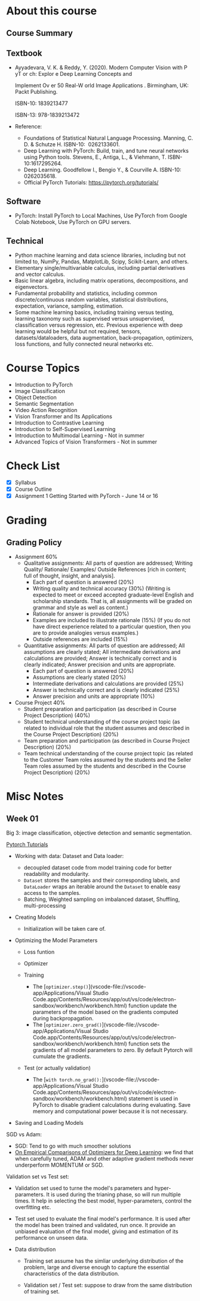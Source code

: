 # About this course

## Course Summary

## Textbook

- Ayyadevara, V. K. & Reddy, Y. (2020). Modern Computer Vision with P yT or ch: Explor e Deep Learning Concepts and

  Implement Ov er 50 Real-W orld Image Applications . Birmingham, UK: Packt Publishing.

  ISBN-10: 1839213477

  ISBN-13: 978-1839213472

- Reference:

  - Foundations of Statistical Natural Language Processing. Manning, C. D. & Schutze H. ISBN-10: ‎ 0262133601.
  - Deep Learning with PyTorch: Build, train, and tune neural networks using Python tools. Stevens, E., Antiga, L., & Viehmann, T. ISBN-10:1617295264.
  - Deep Learning. Goodfellow I., Bengio Y., & Courville A. ISBN-10: ‎ 0262035618.
  - Official PyTorch Tutorials: https://pytorch.org/tutorials/


## Software

- PyTorch: Install PyTorch to Local Machines, Use PyTorch from Google Colab Notebook, Use PyTorch on GPU servers. 

## Technical

- Python machine learning and data science libraries, including but not limited to, NumPy, Pandas, MatplotLib, Scipy, Scikit-Learn, and others.
- Elementary single/multivariable calculus, including partial derivatives and vector calculus.
- Basic linear algebra, including matrix operations, decompositions, and eigenvectors. 
- Fundamental probability and statistics, including common discrete/continuous random variables, statistical distributions, expectation, variance, sampling, estimation. 
- Some machine learning basics, including training versus testing, learning taxonomy such as supervised versus unsupervised, classification versus regression, etc. Previous experience with deep learning would be helpful but not required, tensors, datasets/dataloaders, data augmentation, back-propagation, optimizers, loss functions, and fully connected neural networks etc.

# Course Topics

- Introduction to PyTorch
- Image Classification
- Object Detection
- Semantic Segmentation
- Video Action Recognition
- Vision Transformer and Its Applications
- Introduction to Contrastive Learning
- Introduction to Self-Supervised Learning
- Introduction to Multimodal Learning - Not in summer
- Advanced Topics of Vision Transformers - Not in summer

# Check List

- [x] Syllabus
- [x] Course Outline
- [x] Assignment 1 Getting Started with PyTorch - June 14  or 16

# Grading

## Grading Policy

- Assignment 60%
  - Qualitative assignments: All parts of question are addressed; Writing Quality/ Rationale/ Examples/ Outside References [rich in content; full of thought, insight, and analysis].
    - Each part of question is answered (20%)
    - Writing quality and technical accuracy (30%) (Writing is expected to meet or exceed accepted graduate-level English and scholarship standards. That is, all assignments will be graded on grammar and style as well as content.)
    - Rationale for answer is provided (20%)
    - Examples are included to illustrate rationale (15%) (If you do not have direct experience related to a particular question, then you are to provide analogies versus examples.)
    - Outside references are included (15%)
  - Quantitative assignments: All parts of question are addressed; All assumptions are clearly stated; All intermediate derivations and calculations are provided; Answer is technically correct and is clearly indicated; Answer precision and units are appropriate.
    - Each part of question is answered (20%)
    - Assumptions are clearly stated (20%)
    - Intermediate derivations and calculations are provided (25%)
    - Answer is technically correct and is clearly indicated (25%)
    - Answer precision and units are appropriate (10%)
- Course Project 40%
  -  Student preparation and participation (as described in Course Project Description) (40%)
  - Student technical understanding of the course project topic (as related to individual role that the student assumes and described in the Course Project Description) (20%)
  - Team preparation and participation (as described in Course Project Description) (20%)
  - Team technical understanding of the course project topic (as related to the Customer Team roles assumed by the students and the Seller Team roles assumed by the students and described in the Course Project Description) (20%)

# Misc Notes

## Week 01 

Big 3: image classification, objective detection and semantic segmentation.

[Pytorch Tutorials](https://pytorch.org/tutorials/beginner/basics/intro.html)

- Working with data: Dataset and Data loader: 
  - decoupled dataset code from model training code for better readability and modularity. 
  - `Dataset` stores the samples and their corresponding labels, and `DataLoader` wraps an iterable around the `Dataset` to enable easy access to the samples.
  - Batching, Weighted sampling on imbalanced dataset, Shuffling, multi-processing
- Creating Models
  - Initialization will be taken care of. 

- Optimizing the Model Parameters
  - Loss funtion
  - Optimizer
  - Training
    - The [`optimizer.step()`](vscode-file://vscode-app/Applications/Visual Studio Code.app/Contents/Resources/app/out/vs/code/electron-sandbox/workbench/workbench.html) function update the parameters of the model based on the gradients computed during backpropagation.
    - The [`optimizer.zero_grad()`](vscode-file://vscode-app/Applications/Visual Studio Code.app/Contents/Resources/app/out/vs/code/electron-sandbox/workbench/workbench.html) function sets the gradients of all model parameters to zero. By default Pytorch will cumulate the gradients. 

  - Test (or actually validation)
    - The [`with torch.no_grad():`](vscode-file://vscode-app/Applications/Visual Studio Code.app/Contents/Resources/app/out/vs/code/electron-sandbox/workbench/workbench.html) statement is used in PyTorch to disable gradient calculations during evaluating. Save memory and computational power because it is not necessary. 

- Saving and Loading Models

SGD vs Adam: 

- SGD: Tend to go with much smoother solutions
- [On Empirical Comparisons of Optimizers for Deep Learning](https://arxiv.org/pdf/1910.05446): we find that when carefully tuned, ADAM and other adaptive gradient methods never underperform MOMENTUM or SGD. 

Validation set vs Test set: 

- Validation set used to turne the model's parameters and hyper-parameters. It is used during the trianing phase, so will run multiple times. It help in selecting the best model, hyper-parameters, control the overfitting etc. 

- Test set used to evaluate the final model's performance. It is used after the model has been trained and validated, run once. It provide an unbiased evaluation of the final model, giving and estimation of its performance on unseen data. 

- Data distribution

  - Training set assume has the simliar underlying distribution of the problem, large and diverse enough to capture the essential characteristics of the data distribution. 

  - Validation set / Test set: suppose to draw from the same distribution of training set. 



